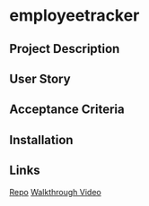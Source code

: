 # employeetracker

## Project Description 

## User Story 

## Acceptance Criteria 

## Installation 

## Links 

[Repo]()
[Walkthrough Video]()